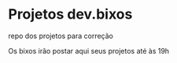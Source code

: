 # Projetos dev.bixos
 repo dos projetos para correção


Os bixos irão postar aqui seus projetos até às 19h
